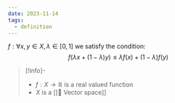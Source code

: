 ```yaml
---
date: 2023-11-14
tags:
  - definition
---
```

$f: \forall x,y \in X, \lambda \in [0,1]$ we satisfy the condition:
$$f(\lambda x + ( 1- \lambda ) y ) \leq \lambda f(x) + ( 1-\lambda ) f(y)$$

>[!info]-
> - $f: X \rightarrow \mathbb{R}$ is a real valued function
> - $X$ is a [[📘 Vector space]]